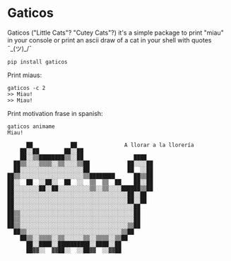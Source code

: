 # Gaticos

Gaticos ("Little Cats"? "Cutey Cats"?) it's a simple package to print "miau" in your console or print an ascii
draw of a cat in your shell with quotes ¯\_(ツ)_/¯

```shell
pip install gaticos
```

Print miaus:

```shell
gaticos -c 2
>> Miau!
>> Miau!
```

Print motivation frase in spanish:

```shell
gaticos animame
Miau!

      ██            ██               A llorar a la llorería         
    ██░░██        ██░░██                      
    ██░░▒▒████████▒▒░░██                ████  
  ██▒▒░░░░▒▒▒▒░░▒▒░░░░▒▒██            ██░░░░██
  ██░░░░░░░░░░░░░░░░░░░░██            ██  ░░██
██▒▒░░░░░░░░░░░░░░░░░░░░▒▒████████      ██▒▒██
██░░  ██  ░░██░░  ██  ░░  ▒▒  ▒▒  ██    ██░░██
██░░░░░░░░██░░██░░░░░░░░░░▒▒░░▒▒░░░░██████▒▒██
██░░░░░░░░░░░░░░░░░░░░░░░░░░░░░░░░░░░░██░░██  
██░░░░░░░░░░░░░░░░░░░░░░░░░░░░░░░░░░░░██░░██  
██░░░░░░░░░░░░░░░░░░░░░░░░░░░░░░░░░░░░░░██    
██▒▒░░░░░░░░░░░░░░░░░░░░░░░░░░░░░░░░░░░░██    
██▒▒░░░░░░░░░░░░░░░░░░░░░░░░░░░░░░░░░░░░██    
██▒▒░░░░░░░░░░░░░░░░░░░░░░░░░░░░░░░░░░▒▒██    
  ██▒▒░░░░░░░░░░░░░░░░░░░░░░░░░░░░░░▒▒██      
    ██▒▒░░▒▒▒▒░░▒▒░░░░░░▒▒░░▒▒▒▒░░▒▒██        
      ██░░████░░██████████░░████░░██          
      ██▓▓░░  ▓▓██░░  ░░██▓▓  ░░▓▓██                         
```